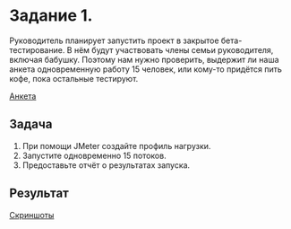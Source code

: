 # Задание 1.

Руководитель планирует запустить проект в закрытое бета-тестирование. В нём будут участвовать члены семьи руководителя, включая бабушку. Поэтому нам нужно проверить, выдержит ли наша анкета одновременную работу 15 человек, или кому-то придётся пить кофе, пока остальные тестируют.

[Анкета](http://zayavka-na-kartu-3.sdew.ru/)

## Задача
1. При помощи JMeter создайте профиль нагрузки.
2. Запустите одновременно 15 потоков.
3. Предоставьте отчёт о результатах запуска.

## Результат
[Скриншоты](https://github.com/alex311271/Client-server/files/10002016/2.4.1.pdf)
